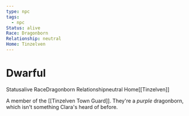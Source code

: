 ```yaml
---
type: npc
tags:
  - npc
Status: alive
Race: Dragonborn
Relationship: neutral
Home: Tinzelven
---
```


# Dwarful
<span class="dataview inline-field"><span class="inline-field-key">Status</span><span class="inline-field-value">alive</span></span>
<span class="dataview inline-field"><span class="inline-field-key">Race</span><span class="inline-field-value">Dragonborn</span></span>
<span class="dataview inline-field"><span class="inline-field-key">Relationship</span><span class="inline-field-value">neutral</span></span>
<span class="dataview inline-field"><span class="inline-field-key">Home</span><span class="inline-field-value">[[Tinzelven]]</span></span>

A member of the [[Tinzelven Town Guard]].  They're a *purple* dragonborn, which isn't something Clara's heard of before. 
